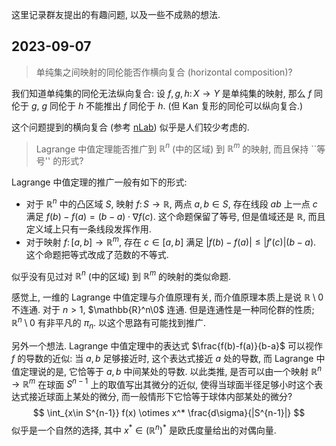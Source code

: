 这里记录群友提出的有趣问题, 以及一些不成熟的想法.

## 2023-09-07

> 单纯集之间映射的同伦能否作横向复合 (horizontal composition)?

我们知道单纯集的同伦无法纵向复合: 设 $f,g,h\colon X\to Y$ 是单纯集的映射, 那么 $f$ 同伦于 $g$, $g$ 同伦于 $h$ 不能推出 $f$ 同伦于 $h$.
(但 Kan 复形的同伦可以纵向复合.)

这个问题提到的横向复合 (参考 [nLab](https://ncatlab.org/nlab/show/horizontal+composition)) 似乎是人们较少考虑的.

> Lagrange 中值定理能否推广到 $\mathbb{R}^n$ (中的区域) 到 $\mathbb{R}^m$ 的映射, 而且保持 ``等号'' 的形式?

Lagrange 中值定理的推广一般有如下的形式:

- 对于 $\mathbb{R}^n$ 中的凸区域 $S$, 映射 $f\colon S \to \mathbb{R}$, 两点 $a,b\in S$, 存在线段 $ab$ 上一点 $c$ 满足 $f(b)-f(a)=(b-a)\cdot \nabla f(c)$. 这个命题保留了等号, 但是值域还是 $\mathbb{R}$, 而且定义域上只有一条线段发挥作用.
- 对于映射 $f\colon [a,b] \to \mathbb{R}^m$, 存在 $c\in [a,b]$ 满足 $|f(b)-f(a)| \leq |f'(c)|(b-a)$. 这个命题把等式改成了范数的不等式.

似乎没有见过对 $\mathbb{R}^n$ (中的区域) 到 $\mathbb{R}^m$ 的映射的类似命题.

感觉上, 一维的 Lagrange 中值定理与介值原理有关, 而介值原理本质上是说 $\mathbb{R}\setminus 0$ 不连通. 对于 $n>1$, $\mathbb{R}^n\0$ 连通.
但是连通性是一种同伦群的性质; $\mathbb{R}^n\setminus 0$ 有非平凡的 $\pi_n$. 以这个思路有可能找到推广.

另外一个想法. Lagrange 中值定理中的表达式 $\frac{f(b)-f(a)}{b-a}$ 可以视作 $f$ 的导数的近似: 当 $a,b$ 足够接近时, 这个表达式接近 $a$ 处的导数,
而 Lagrange 中值定理说的是, 它恰等于 $a,b$ 中间某处的导数.
以此类推, 是否可以由一个映射 $\mathbb{R}^n\to \mathbb{R}^m$ 在球面 $S^{n-1}$ 上的取值写出其微分的近似,
使得当球面半径足够小时这个表达式接近球面上某处的微分, 而一般情形下它恰等于球体内部某处的微分?
$$
\int_{x\in S^{n-1}} f(x) \otimes x^* \frac{d\sigma}{|S^{n-1}|}
$$
似乎是一个自然的选择, 其中 $x^* \in (\mathbb{R}^n)^*$ 是欧氏度量给出的对偶向量.
